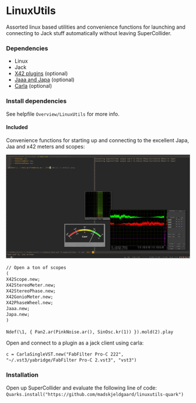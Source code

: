 # LinuxUtils

Assorted linux based utilities and convenience functions for launching and connecting to Jack stuff automatically without leaving SuperCollider.

### Dependencies

- Linux
- Jack
- [X42 plugins](http://x42-plugins.com/x42/) (optional)
- [Jaaa and Japa](https://kokkinizita.linuxaudio.org/linuxaudio/) (optional)
- [Carla](https://github.com/falkTX/Carla) (optional)

### Install dependencies

See helpfile `Overview/LinuxUtils` for more info.

#### Included

Convenience functions for starting up and connecting to the excellent Japa, Jaa and x42 meters and scopes:

![x42 meters in action](x42.jpg)

```
// Open a ton of scopes
(
X42Scope.new;
X42StereoMeter.new;
X42StereoPhase.new;
X42GonioMeter.new;
X42PhaseWheel.new;
Jaaa.new;
Japa.new;
)

Ndef(\1, { Pan2.ar(PinkNoise.ar(), SinOsc.kr(1)) }).mold(2).play
```

Open and connect to a plugin as a jack client using carla:

```
c = CarlaSingleVST.new("FabFilter Pro-C 222", "~/.vst3/yabridge/FabFilter Pro-C 2.vst3", "vst3")
```

### Installation

Open up SuperCollider and evaluate the following line of code:
`Quarks.install("https://github.com/madskjeldgaard/linuxutils-quark")`

